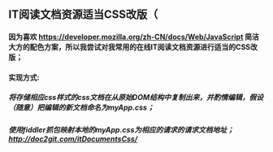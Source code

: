 ## IT阅读文档资源适当CSS改版（
#### 因为喜欢 https://developer.mozilla.org/zh-CN/docs/Web/JavaScript 简洁大方的配色方案，所以我尝试对我常用的在线IT阅读文档资源进行适当的CSS改版；
#### 实现方式:
##### 将存储相应css样式的css文档在从原始DOM结构中复制出来，并酌情编辑，假设（随意）把编辑的新文档命名为myApp.css；
##### 使用fiddler抓包映射本地的myApp.css为相应的请求的请求文档地址；http://doc2git.com/itDocumentsCss/
